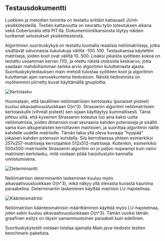 ## Testausdokumentti

Luokkien ja metodien toiminta on testattu erittäin kattavasti JUnit-yksikkötesteillä. Testien kattavuutta on seurattu työn toteutuksen aikana sekä Coberturalla että PIT:llä. Dokumentointikansiosta löytyy näiden tuottamat selostukset yksikkötesteistä.

Algoritmien suorituskykyä on testattu luomalla reaalisia neliömatriiseja, jotka sisältävät satunnaisia liukulukuja väliltä -100..100. Testauksessa käytettiin matriiseja, joiden koot ovat väliltä 10..500. Lisäksi jokaista syötteen kokoa on testattu useamman kerran (10), ja otettu näistä otoksista keskiarvo, jotta saadaan mahdollisimman tarkka arvio algoritmin kuluttamasta ajasta. Suorituskykytestauksen main-metodi tulostaa syötteen koot ja algoritmin kuluttaman ajan nanosekunteina tiedostoon. Näistä tiedostoista on myöhemmin piirretty kuvat käyttämällä gnuplottia.

![Kertolasku](https://raw.githubusercontent.com/ydna-/matrixcalc/master/matrixcalc/strassen.png)

Huomataan, että tavallinen neliömatriisien kertolasku (punaiset pisteet) kuuluu aikavaativuusluokkaan O(n^3). Strassenin algoritmi neliömatriisien kertolaskulle (vihreät pisteet) sen sijaan käyttäytyy kummallisesti. Tämä johtuu siitä, että kyseinen Strassenin toteutus luo aina kaksi uutta neliömatriisia, joiden dimensiot ovat seuraavia kahden potensseja ja sisältö sama kuin alkuperäisten kerrottavien matriisien, ja suorittaa algoritmin näille kahdelle uudelle matriisille. Tämän takia yllä oleva kuvaaja "hyppää" jokaisen kahden potenssin kohdalla. Siis kerrottaessa yhteen esimerkiksi 257x257-matriiseja kerrotaankin 512x512-matriiseja. Kuitenkin, esimerkiksi 500x500-matriiseille Strassenin algoritmi on jo paljon nopeampi kuin naiivi matriisien kertolasku, mitä voidaan pitää harjoitustyön kannalta onnistumisena.

![Determinantti](https://raw.githubusercontent.com/ydna-/matrixcalc/master/matrixcalc/determinant.png)

Neliömatriisin determinantin laskeminen kuuluu myös aikavaativuusluokkaan O(n^3), mikä näkyy yllä olevasta kuvasta kauniina paraabelina. Determinantin laskeminen käyttää matriisin LU-hajotelmaa.

![Käänteismatriisi](https://raw.githubusercontent.com/ydna-/matrixcalc/master/matrixcalc/inversematrix.png)

Neliömatriisin käänteismatriisin määrittäminen käyttää myös LU-hajotelmaa, joten sekin kuuluu aikavaativuusluokkaan O(n^3). Tämän vuoksi tämän graafinen esitys on täysin samanmuotoinen paraabeli kuin edellinen.

Suorituskykytestit voidaan toistaa ajamalla Main.java-tiedosto testien benchmark-paketista.
